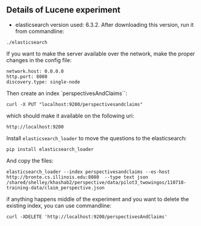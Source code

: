 ## Details of Lucene experiment 

- elasticsearch version used: 6.3.2. After downloading this version, run it from commandline: 
```
./elasticsearch
```

If you want to make the server available over the network, make the proper changes in the config file: 
```
network.host: 0.0.0.0
http.port: 8080
discovery.type: single-node
```


Then create an index `perspectivesAndClaims``: 
```
curl -X PUT "localhost:9200/perspectivesandclaims"
```

which should make it available on the following uri: 
```
http://localhost:9200
```

Install `elasticsearch_loader` to move the questions to the elasticsearch: 
```
pip install elasticsearch_loader
```

And copy the files: 
```
elasticsearch_loader --index perspectivesandclaims --es-host http://bronte.cs.illinois.edu:8080  --type text json /shared/shelley/khashab2/perspective/data/pilot3_twowingos/110718-training-data/claim_perspective.json
```

if anything happens middle of the experiment and you want to delete the existing index, you can use commandline: 
```
curl -XDELETE 'http://localhost:9200/perspectivesAndClaims'
```
